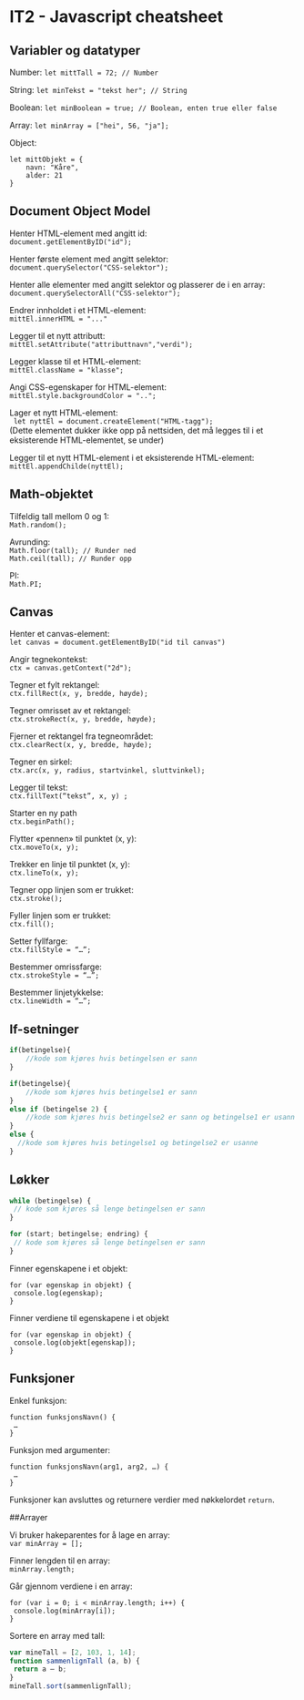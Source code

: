 # IT2 - Javascript cheatsheet

## Variabler og datatyper

Number: 
`
let mittTall = 72; // Number
`

String:
`
let minTekst = "tekst her"; // String
`

Boolean:
`
let minBoolean = true; // Boolean, enten true eller false
`

Array:
`
let minArray = ["hei", 56, "ja"];
`

Object:
```
let mittObjekt = {
    navn: "Kåre",
    alder: 21
}
```

## Document Object Model
Henter HTML-element med angitt id:  
`
document.getElementByID("id");
`  

Henter første element med angitt selektor:  
`
document.querySelector("CSS-selektor");
`

Henter alle elementer med angitt selektor og plasserer de i en array:  
`
document.querySelectorAll("CSS-selektor");
`

Endrer innholdet i et HTML-element:  
`
mittEl.innerHTML = "..."
`

Legger til et nytt attributt:  
`
mittEl.setAttribute("attributtnavn","verdi");
`

Legger klasse til et HTML-element:  
`
mittEl.className = "klasse";
`  

Angi CSS-egenskaper for HTML-element:  
`
mittEl.style.backgroundColor = "..";
`


Lager et nytt HTML-element:   
` 
let nyttEl = document.createElement("HTML-tagg");
`  
(Dette elementet dukker ikke opp på nettsiden, det må legges til i et eksisterende HTML-elementet, se under)


Legger til et nytt HTML-element i et eksisterende HTML-element:  
`
mittEl.appendChilde(nyttEl);
`  

## Math-objektet

Tilfeldig tall mellom 0 og 1:  
`
Math.random();
`

Avrunding:  
`
Math.floor(tall); // Runder ned
`  
`
Math.ceil(tall); // Runder opp
`

PI:  
`
Math.PI;
`

## Canvas

Henter et canvas-element:  
`let canvas = document.getElementByID("id til canvas")`

Angir tegnekontekst:  
`
ctx = canvas.getContext("2d");
`


Tegner et fylt rektangel:  
`
ctx.fillRect(x, y, bredde, høyde);
`

Tegner omrisset av et rektangel:  
`
ctx.strokeRect(x, y, bredde, høyde);
`

Fjerner et rektangel fra tegneområdet:  
`
ctx.clearRect(x, y, bredde, høyde);
`

Tegner en sirkel:  
`
ctx.arc(x, y, radius, startvinkel, sluttvinkel);
`

Legger til tekst:  
`
ctx.fillText(“tekst”, x, y) ;
`

Starter en ny path  
`
ctx.beginPath();
`

Flytter «pennen» til punktet (x, y):  
`
ctx.moveTo(x, y);
`

Trekker en linje til punktet (x, y):  
`
ctx.lineTo(x, y);
`

Tegner opp linjen som er trukket:  
`
ctx.stroke();
`

Fyller linjen som er trukket:  
`
ctx.fill();
`

Setter fyllfarge:  
`
ctx.fillStyle = “…”;
`

Bestemmer omrissfarge:  
`
ctx.strokeStyle = “…”;
`

Bestemmer linjetykkelse:  
`
ctx.lineWidth = “…”;
`

## If-setninger

``` javascript
if(betingelse){
    //kode som kjøres hvis betingelsen er sann
}
```

``` javascript
if(betingelse){
    //kode som kjøres hvis betingelse1 er sann
} 
else if (betingelse 2) {
    //kode som kjøres hvis betingelse2 er sann og betingelse1 er usann
} 
else {
  //kode som kjøres hvis betingelse1 og betingelse2 er usanne
}
```


## Løkker

``` javascript
while (betingelse) {
 // kode som kjøres så lenge betingelsen er sann
}
```

``` javascript
for (start; betingelse; endring) {
 // kode som kjøres så lenge betingelsen er sann
}
```

Finner egenskapene i et objekt:  
```
for (var egenskap in objekt) {
 console.log(egenskap);
}
```

Finner verdiene til egenskapene i et objekt

```
for (var egenskap in objekt) {
 console.log(objekt[egenskap]);
}
```

## Funksjoner
Enkel funksjon:  
```
function funksjonsNavn() {
 …
}
```
Funksjon med argumenter:
```
function funksjonsNavn(arg1, arg2, …) {
 …
}
```
Funksjoner kan avsluttes og returnere verdier med nøkkelordet `return`.

##Arrayer

Vi bruker hakeparentes for å lage en array:  
`var minArray = [];` 

Finner lengden til en array:  
`
minArray.length;
`  

Går gjennom verdiene i en array:
```
for (var i = 0; i < minArray.length; i++) {
 console.log(minArray[i]);
}
```

Sortere en array med tall:
``` javascript
var mineTall = [2, 103, 1, 14];
function sammenlignTall (a, b) {
 return a – b;
}
mineTall.sort(sammenlignTall);
```
